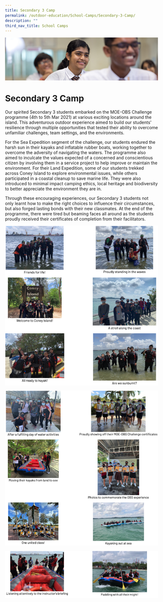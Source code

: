 ```yaml
---
title: Secondary 3 Camp
permalink: /outdoor-education/School-Camps/Secondary-3-Camp/
description: ""
third_nav_title: School Camps
---
```

![](/images/key%20programmes.jpg)

Secondary 3 Camp
================

Our spirited Secondary 3 students embarked on the MOE-OBS Challenge programme (4th to 5th Mar 2021) at various exciting locations around the island. This adventurous outdoor experience aimed to build our students' resilience through multiple opportunities that tested their ability to overcome unfamiliar challenges, team settings, and the environments.

  

For the Sea Expedition segment of the challenge, our students endured the harsh sun in their kayaks and inflatable rubber boats, working together to overcome the adversity of navigating the waters. The programme also aimed to inculcate the values expected of a concerned and conscientious citizen by involving them in a service project to help improve or maintain the environment. For their Land Expedition, some of our students trekked across Coney Island to explore environmental issues, while others participated in a coastal cleanup to save marine life. They were also introduced to minimal impact camping ethics, local heritage and biodiversity to better appreciate the environment they are in.

  

Through these encouraging experiences, our Secondary 3 students not only learnt how to make the right choices to influence their circumstances, but also forged lasting bonds with their new classmates. At the end of the programme, there were tired but beaming faces all around as the students proudly received their certificates of completion from their facilitators.

![](/images/Secondary%203%20Camp1.png)

![](/images/Secondary%203%20Camp2.png)

![](/images/Secondary%203%20Camp3.png)